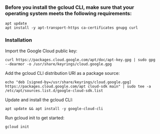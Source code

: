 ### Before you install the gcloud CLI, make sure that your operating system meets the following requirements:

```
apt update
apt install -y apt-transport-https ca-certificates gnupg curl
```

### Installation

Import the Google Cloud public key:

```
curl https://packages.cloud.google.com/apt/doc/apt-key.gpg | sudo gpg --dearmor -o /usr/share/keyrings/cloud.google.gpg
```

Add the gcloud CLI distribution URI as a package source:

```
echo "deb [signed-by=/usr/share/keyrings/cloud.google.gpg] https://packages.cloud.google.com/apt cloud-sdk main" | sudo tee -a /etc/apt/sources.list.d/google-cloud-sdk.list
```

Update and install the gcloud CLI:

```
apt update && apt install -y google-cloud-cli
```

Run gcloud init to get started:

```
gcloud init
```
